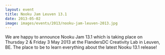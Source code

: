 ```yaml
---
layout: event
title: Nooku Jam Leuven 13.1
date: 2013-05-02
image: images/events/2013/nooku-jam-leuven-2013.jpg
---
```


We are happy to announce Nooku Jam 13.1 which is taking place on Thursday 2 & Friday 3 May 2013 at the FlandersDC Creativity Lab in Leuven, BE. The place to be to learn everything about the latest Nooku 13.1 release!